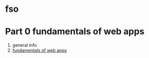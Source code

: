 # fso

# Part 0 fundamentals of web apps

1. general info
2. [fundamentals of web apps](./part00/fundamentalsOfWebApps/README.md)
